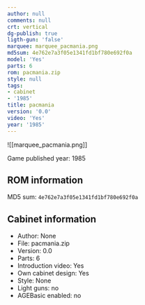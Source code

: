 ```yaml
---
author: null
comments: null
crt: vertical
dg-publish: true
ligth-gun: 'false'
marquee: marquee_pacmania.png
md5sum: 4e762e7a3f05e1341fd1bf780e692f0a
model: 'Yes'
parts: 6
rom: pacmania.zip
style: null
tags:
- cabinet
- '1985'
title: pacmania
version: '0.0'
video: 'Yes'
year: '1985'
---
```


![[marquee_pacmania.png]]

Game published year: 1985

## ROM information

MD5 sum: `4e762e7a3f05e1341fd1bf780e692f0a` 

## Cabinet information

- Author: None
- File: pacmania.zip
- Version: 0.0
- Parts: 6
- Introduction video: Yes
- Own cabinet design: Yes
- Style: None
- Light guns: no
- AGEBasic enabled: no

